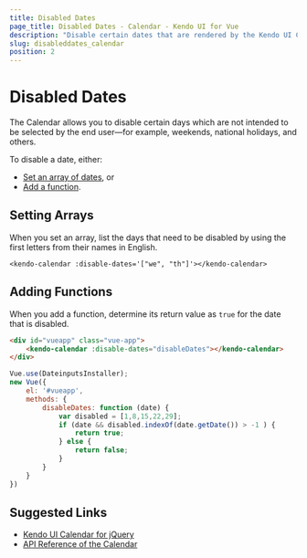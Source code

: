 ```yaml
---
title: Disabled Dates
page_title: Disabled Dates - Calendar - Kendo UI for Vue
description: "Disable certain dates that are rendered by the Kendo UI Calendar wrapper for Vue."
slug: disableddates_calendar
position: 2
---
```


# Disabled Dates

The Calendar allows you to disable certain days which are not intended to be selected by the end user&mdash;for example, weekends, national holidays, and others.

To disable a date, either:

* [Set an array of dates](#toc-setting-arrays), or
* [Add a function](#toc-adding-functions).

## Setting Arrays

When you set an array, list the days that need to be disabled by using the first letters from their names in English.

```html-no-run
<kendo-calendar :disable-dates='["we", "th"]'></kendo-calendar>
```

## Adding Functions

When you add a function, determine its return value as `true` for the date that is disabled.

```html
<div id="vueapp" class="vue-app">
	<kendo-calendar :disable-dates="disableDates"></kendo-calendar>
</div>
```
```js
Vue.use(DateinputsInstaller);
new Vue({
	el: '#vueapp',
	methods: {
		disableDates: function (date) {
			var disabled = [1,8,15,22,29];
			if (date && disabled.indexOf(date.getDate()) > -1 ) {
				return true;
			} else {
				return false;
			}
		}
	}
})
```

## Suggested Links

* [Kendo UI Calendar for jQuery](https://docs.telerik.com/kendo-ui/controls/scheduling/calendar/overview)
* [API Reference of the Calendar](https://docs.telerik.com/kendo-ui/api/javascript/ui/calendar)
